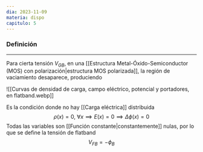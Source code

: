 ```yaml
---
dia: 2023-11-09
materia: dispo
capitulo: 5
---
```

### Definición
---
Para cierta tensión $V_{GB}$, en una [[Estructura Metal-Óxido-Semiconductor (MOS) con polarización|estructura MOS polarizada]], la región de vaciamiento desaparece, produciendo

![[Curvas de densidad de carga, campo eléctrico, potencial y portadores, en flatband.webp]]

Es la condición donde no hay [[Carga eléctrica]] distribuida $$ \rho(x) = 0, ~ \forall x \implies E(x) = 0 \implies \Delta \phi(x) = 0 $$
Todas las variables son [[Función constante|constantemente]] nulas, por lo que se define la tensión de flatband $$ V_{FB} = - \phi_B $$

